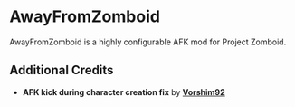 # AwayFromZomboid

AwayFromZomboid is a highly configurable AFK mod for Project Zomboid.

## Additional Credits
- **AFK kick during character creation fix** by **[Vorshim92](https://github.com/Vorshim92)**